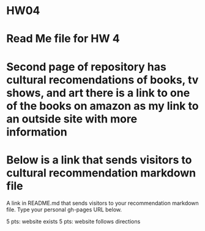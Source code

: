# HW04
# Read Me file for HW 4 
# Second page of repository has cultural recomendations of books, tv shows, and art there is a link to one of the books on amazon as my link to an outside site with more information 
# Below is a link that sends visitors to cultural recommendation markdown file 

A link in README.md that sends visitors to your recommendation markdown file.
Type your personal gh-pages URL below.

5 pts: website exists
5 pts: website follows directions
